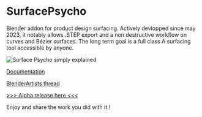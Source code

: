 # SurfacePsycho
Blender addon for product design surfacing. 
Actively devlopped since may 2023, it notably allows .STEP export and a non destructive workflow on curves and Bézier surfaces. 
The long term goal is a full class A surfacing tool accessible by anyone.

![Surface Psycho simply explained](https://github.com/RomainGuimbal/SurfacePsycho/assets/39882829/1c2f17b8-cf11-4e87-af30-346958bcf929)


[Documentation](https://github.com/RomainGuimbal/SurfacePsycho/wiki#surfacepsycho-blender-addon-documentation) 

[BlenderArtists thread](https://blenderartists.org/t/surfacepsycho-addon-project/1487629)

[>>> Alpha release here <<<](https://acideromineh.gumroad.com/l/SurfacePsycho)

Enjoy and share the work you did with it !
